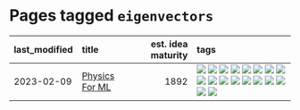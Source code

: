 # Pages tagged `eigenvectors`

|last_modified|title|est. idea maturity|tags
|:---|:---|---:|:---|
|2023-02-09|[Physics For ML](../physics_for_ml.md)|1892|[![](https://img.shields.io/badge/tag-brownianmotion-43d799)](../tags/brownianmotion.md) [![](https://img.shields.io/badge/tag-curriculum-d548d8)](../tags/curriculum.md) [![](https://img.shields.io/badge/tag-curvature-98b52b)](../tags/curvature.md) [![](https://img.shields.io/badge/tag-education-7fe3bd)](../tags/education.md) [![](https://img.shields.io/badge/tag-eigenvectors-1dc0d1)](../tags/eigenvectors.md) [![](https://img.shields.io/badge/tag-gaugetheory-4d5a4)](../tags/gaugetheory.md) [![](https://img.shields.io/badge/tag-grouptheory-e168be)](../tags/grouptheory.md) [![](https://img.shields.io/badge/tag-machinelearning-35b163)](../tags/machinelearning.md) [![](https://img.shields.io/badge/tag-manifolds-96f12e)](../tags/manifolds.md) [![](https://img.shields.io/badge/tag-ode-5e378d)](../tags/ode.md) [![](https://img.shields.io/badge/tag-optimization-5d9a82)](../tags/optimization.md) [![](https://img.shields.io/badge/tag-pde-394ee4)](../tags/pde.md) [![](https://img.shields.io/badge/tag-physics-cc5ed7)](../tags/physics.md) [![](https://img.shields.io/badge/tag-probabilityfields-dd597e)](../tags/probabilityfields.md) [![](https://img.shields.io/badge/tag-quantummechanics-e8ae48)](../tags/quantummechanics.md) [![](https://img.shields.io/badge/tag-relativity-b5ec2c)](../tags/relativity.md) [![](https://img.shields.io/badge/tag-tensorcalculus-f76896)](../tags/tensorcalculus.md) [![](https://img.shields.io/badge/tag-textbook-0e5ec)](../tags/textbook.md)|